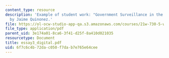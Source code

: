 ```yaml
---
content_type: resource
description: 'Example of student work: "Government Surveillance in the Digital Age"
  by Jaime Quinonez.'
file: https://ol-ocw-studio-app-qa.s3.amazonaws.com/courses/21w-730-5-writing-on-contemporary-issues-imagining-the-future-fall-2007/6f7c6c4b72dac050f7dab7e765e64cee_essay3_digital.pdf
file_type: application/pdf
parent_uid: 3e174a01-8ca6-3f41-d25f-8a410d021035
resourcetype: Document
title: essay3_digital.pdf
uid: 6f7c6c4b-72da-c050-f7da-b7e765e64cee
---
```

